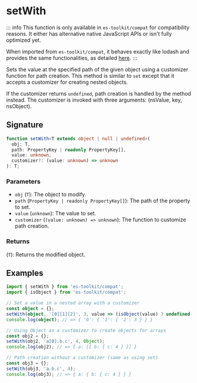 # setWith

::: info
This function is only available in `es-toolkit/compat` for compatibility reasons. It either has alternative native JavaScript APIs or isn't fully optimized yet.

When imported from `es-toolkit/compat`, it behaves exactly like lodash and provides the same functionalities, as detailed [here](../../../compatibility.md).
:::

Sets the value at the specified path of the given object using a customizer function for path creation. This method is similar to `set` except that it accepts a customizer for creating nested objects.

If the customizer returns `undefined`, path creation is handled by the method instead. The customizer is invoked with three arguments: (nsValue, key, nsObject).

## Signature

```typescript
function setWith<T extends object | null | undefined>(
  obj: T,
  path: PropertyKey | readonly PropertyKey[],
  value: unknown,
  customizer?: (value: unknown) => unknown
): T;
```

### Parameters

- `obj` (`T`): The object to modify.
- `path` (`PropertyKey | readonly PropertyKey[]`): The path of the property to set.
- `value` (`unknown`): The value to set.
- `customizer` (`(value: unknown) => unknown`): The function to customize path creation.

### Returns

(`T`): Returns the modified object.

## Examples

```typescript
import { setWith } from 'es-toolkit/compat';
import { isObject } from 'es-toolkit/compat';

// Set a value in a nested array with a customizer
const object = {};
setWith(object, '[0][1][2]', 3, value => (isObject(value) ? undefined : {}));
console.log(object); // => { '0': { '1': { '2': 3 } } }

// Using Object as a customizer to create objects for arrays
const obj2 = {};
setWith(obj2, 'a[0].b.c', 4, Object);
console.log(obj2); // => { a: [{ b: { c: 4 } }] }

// Path creation without a customizer (same as using set)
const obj3 = {};
setWith(obj3, 'a.b.c', 4);
console.log(obj3); // => { a: { b: { c: 4 } } }
```
